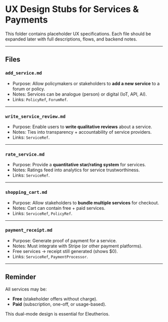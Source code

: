 # UX Design Stubs for Services & Payments

This folder contains placeholder UX specifications. Each file should be expanded later with full descriptions, flows, and backend notes.

---

## Files

### `add_service.md`
- Purpose: Allow policymakers or stakeholders to **add a new service** to a forum or policy.
- Notes: Services can be analogue (person) or digital (IoT, API, AI).  
- Links: `PolicyRef`, `ForumRef`.

---

### `write_service_review.md`
- Purpose: Enable users to **write qualitative reviews** about a service.  
- Notes: Ties into transparency + accountability of service providers.  
- Links: `ServiceRef`.

---

### `rate_service.md`
- Purpose: Provide a **quantitative star/rating system** for services.  
- Notes: Ratings feed into analytics for service trustworthiness.  
- Links: `ServiceRef`.

---

### `shopping_cart.md`
- Purpose: Allow stakeholders to **bundle multiple services** for checkout.  
- Notes: Cart can contain free + paid services.  
- Links: `ServiceRef`, `PolicyRef`.

---

### `payment_receipt.md`
- Purpose: Generate proof of payment for a service.  
- Notes: Must integrate with Stripe (or other payment platforms).  
- Free services → receipt still generated (shows $0).  
- Links: `ServiceRef`, `PaymentProcessor`.

---

## Reminder
All services may be:
- **Free** (stakeholder offers without charge).  
- **Paid** (subscription, one-off, or usage-based).  

This dual-mode design is essential for Eleutherios.

